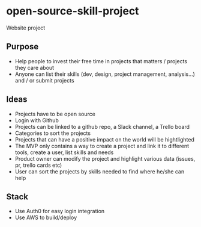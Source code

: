 # open-source-skill-project
Website project

## Purpose
* Help people to invest their free time in projects that matters / projects they care about
* Anyone can list their skills (dev, design, project management, analysis...) and / or submit projects

## Ideas
* Projects have to be open source
* Login with Github
* Projects can be linked to a github repo, a Slack channel, a Trello board
* Categories to sort the projects 
* Projects that can have a positive impact on the world will be hightlighted
* The MVP only contains a way to create a project and link it to different tools, create a user, list skills and needs
* Product owner can modify the project and highlight various data (issues, pr, trello cards etc)
* User can sort the projects by skills needed to find where he/she can help

## Stack
* Use Auth0 for easy login integration
* Use AWS to build/deploy
